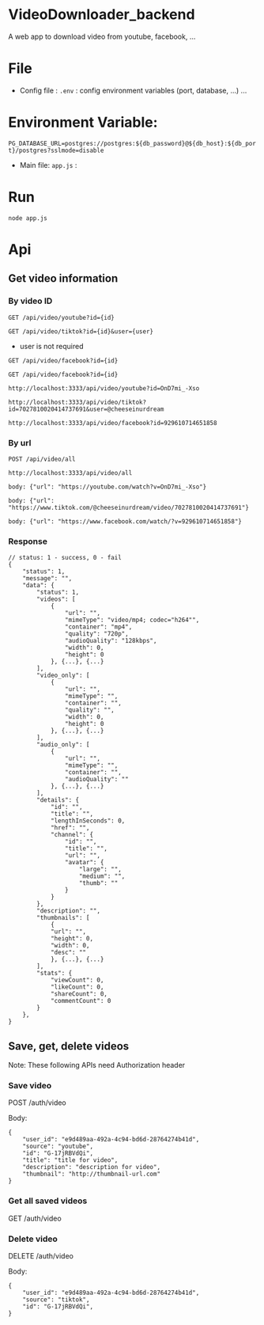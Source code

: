 # VideoDownloader_backend
A web app to download video from youtube, facebook, ...
# File
- Config file : `.env` : config environment variables (port, database, ...) ...

# Environment Variable:
```PG_DATABASE_URL=postgres://postgres:${db_password}@${db_host}:${db_port}/postgres?sslmode=disable```

- Main file: `app.js` :
# Run
    node app.js
# Api

## Get video information 

### By video ID
`GET /api/video/youtube?id={id}`

`GET /api/video/tiktok?id={id}&user={user}`
- user is not required

`GET /api/video/facebook?id={id}`

`GET /api/video/facebook?id={id}`

    http://localhost:3333/api/video/youtube?id=OnD7mi_-Xso

    http://localhost:3333/api/video/tiktok?id=7027810020414737691&user=@cheeseinurdream

    http://localhost:3333/api/video/facebook?id=929610714651858

### By url
`POST /api/video/all`

    http://localhost:3333/api/video/all

    body: {"url": "https://youtube.com/watch?v=OnD7mi_-Xso"}

    body: {"url": "https://www.tiktok.com/@cheeseinurdream/video/7027810020414737691"}

    body: {"url": "https://www.facebook.com/watch/?v=929610714651858"}

### Response
    // status: 1 - success, 0 - fail
    {
        "status": 1,
        "message": "",
        "data": {
            "status": 1,
            "videos": [
                {
                    "url": "",
                    "mimeType": "video/mp4; codec="h264"",
                    "container": "mp4",
                    "quality": "720p",
                    "audioQuality": "128kbps",
                    "width": 0,
                    "height": 0
                }, {...}, {...}
            ],
            "video_only": [
                {
                    "url": "",
                    "mimeType": "",
                    "container": "",
                    "quality": "",
                    "width": 0,
                    "height": 0
                }, {...}, {...}
            ],
            "audio_only": [
                {
                    "url": "",
                    "mimeType": "",
                    "container": "",
                    "audioQuality": ""
                }, {...}, {...}
            ],
            "details": {
                "id": "",
                "title": "",
                "lengthInSeconds": 0,
                "href": "",
                "channel": {
                    "id": "",
                    "title": "",
                    "url": "",
                    "avatar": {
                        "large": "",
                        "medium": "",
                        "thumb": ""
                    }
                }
            },
            "description": "",
            "thumbnails": [
                {
                "url": "",
                "height": 0,
                "width": 0,
                "desc": ""
                }, {...}, {...}
            ],
            "stats": {
                "viewCount": 0,
                "likeCount": 0,
                "shareCount": 0,
                "commentCount": 0
            }
        },
    }

## Save, get, delete videos

Note: These following APIs need Authorization header

### Save video

POST /auth/video

Body:
```
{
    "user_id": "e9d489aa-492a-4c94-bd6d-28764274b41d",
    "source": "youtube",
    "id": "G-17jRBVdQi",
    "title": "title for video",
    "description": "description for video",
    "thumbnail": "http://thumbnail-url.com"
}
```

### Get all saved videos
GET /auth/video

### Delete video
DELETE /auth/video

Body: 
```
{
    "user_id": "e9d489aa-492a-4c94-bd6d-28764274b41d",
    "source": "tiktok",
    "id": "G-17jRBVdQi",
}
```
